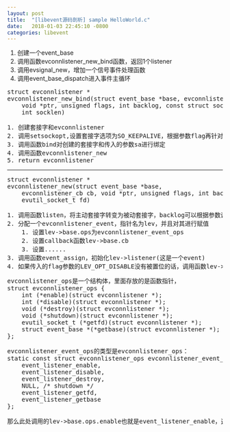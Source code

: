 ```yaml
---
layout: post
title:  "[libevent源码剖析] sample HelloWorld.c"
date:   2018-01-03 22:45:10 -0800
categories: libevent
---
```



1. 创建一个event_base
2. 调用函数evconnlistener_new_bind函数，返回1个listener
3. 调用evsignal_new，增加一个信号事件处理函数
4. 调用event\_base\_dispatch进入事件主循环


<pre>
struct evconnlistener *
evconnlistener_new_bind(struct event_base *base, evconnlistener_cb cb,
    void *ptr, unsigned flags, int backlog, const struct sockaddr *sa,
    int socklen)

1. 创建套接字和evconnlistener
2. 调用setsockopt,设置套接字选项为SO_KEEPALIVE，根据参数flag再针对性的设定option
3. 调用函数bind对创建的套接字和传入的参数sa进行绑定
4. 调用函数evconnlistener_new
5. return evconnlistener
</pre>
_ _ _

<pre>
struct evconnlistener *
evconnlistener_new(struct event_base *base,
    evconnlistener_cb cb, void *ptr, unsigned flags, int backlog,
    evutil_socket_t fd)

1. 调用函数listen，将主动套接字转变为被动套接字，backlog可以根据参数设定，如果backlog是小于0的，那么默认是设置成128
2. 分配一个evconnlistener_event，指针名为lev，并且对其进行赋值
	1. 设置lev->base.ops为evconnlistener_event_ops
	2. 设置callback函数lev->base.cb
	3. 设置......
3. 调用函数event_assign，初始化lev->listener(这是一个event)
4. 如果传入的flag参数的LEV_OPT_DISABLE没有被置位的话，调用函数lev->base.ops.enable
</pre>

<pre>
evconnlistener_ops是一个结构体，里面存放的是函数指针，
struct evconnlistener_ops {
	int (*enable)(struct evconnlistener *);
	int (*disable)(struct evconnlistener *);
	void (*destroy)(struct evconnlistener *);
	void (*shutdown)(struct evconnlistener *);
	evutil_socket_t (*getfd)(struct evconnlistener *);
	struct event_base *(*getbase)(struct evconnlistener *);
};

evconnlistener_event_ops的类型是evconnlistener_ops：
static const struct evconnlistener_ops evconnlistener_event_ops = {
	event_listener_enable,
	event_listener_disable,
	event_listener_destroy,
	NULL, /* shutdown */
	event_listener_getfd,
	event_listener_getbase
};

那么此处调用的lev->base.ops.enable也就是event_listener_enable，这个函数功能是调用函数event_add将lev->listener事件插入添加到事件队列中去。
</pre>
